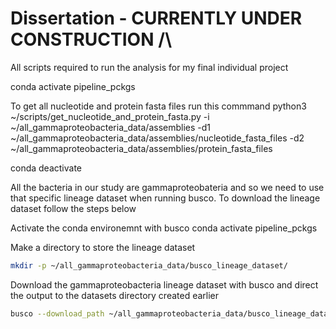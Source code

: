 # Dissertation - CURRENTLY UNDER CONSTRUCTION /\
All scripts required to run the analysis for my final individual project

conda activate pipeline_pckgs

To get all nucleotide and protein fasta files run this commmand
python3 ~/scripts/get_nucleotide_and_protein_fasta.py -i ~/all_gammaproteobacteria_data/assemblies -d1 ~/all_gammaproteobacteria_data/assemblies/nucleotide_fasta_files -d2 ~/all_gammaproteobacteria_data/assemblies/protein_fasta_files

conda deactivate 



All the bacteria in our study are gammaproteobateria and so we need to use that specific lineage dataset when running busco. To download the lineage dataset follow the steps below

Activate the conda environemnt with busco 
conda activate pipeline_pckgs

Make a directory to store the lineage dataset 
```bash
mkdir -p ~/all_gammaproteobacteria_data/busco_lineage_dataset/
```

Download the gammaproteobacteria lineage dataset with busco and direct the output to the datasets directory created earlier
```bash
busco --download_path ~/all_gammaproteobacteria_data/busco_lineage_dataset/ --download gammaproteobacteria_odb10
```
